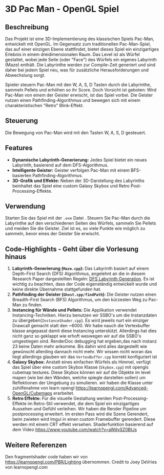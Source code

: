 # 3D Pac Man - OpenGL Spiel

## Beschreibung
Das Projekt ist eine 3D-Implementierung des klassischen Spiels Pac-Man, entwickelt mit OpenGL. Im Gegensatz zum traditionellen Pac-Man-Spiel, das auf einer einzigen Ebene stattfindet, bietet dieses Spiel ein einzigartiges Erlebnis in einem dreidimensionalen Raum. Das Level ist als Würfel gestaltet, wobei jede Seite (oder "Face") des Würfels ein eigenes Labyrinth (Maze) enthält. Die Labyrinthe werden zur Compile-Zeit generiert und sind daher bei jedem Spiel neu, was für zusätzliche Herausforderungen und Abwechslung sorgt.

Spieler steuern Pac-Man mit den W, A, S, D Tasten durch die Labyrinthe, sammeln Pellets und erhöhen so ihr Score. 
Doch Vorsicht ist geboten: Wird Pac-Man von einem der Geister erwischt, ist das Spiel vorbei. Die Geister nutzen einen Pathfinding-Algorithmus und bewegen sich mit einem charakteristischen "Retro" Blink-Effekt.

## Steuerung
Die Bewegung von Pac-Man wird mit den Tasten W, A, S, D gesteuert.

## Features
- **Dynamische Labyrinth-Generierung:** Jedes Spiel bietet ein neues Labyrinth, basierend auf dem DFS-Algorithmus.
- **Intelligente Geister:** Geister verfolgen Pac-Man mit einem BFS-basierten Pathfinding-Algorithmus.
- **3D-Grafik und Effekte:** Neben der 3D-Darstellung des Labyrinths beinhaltet das Spiel eine custom Galaxy Skybox und Retro Post-Processing-Effekte.

## Verwendung
Starten Sie das Spiel mit der `.exe` Datei . Steuern Sie Pac-Man durch die Labyrinthe auf den verschiedenen Seiten des Würfels, sammeln Sie Pellets und meiden Sie die Geister. Ziel ist es, so viele Punkte wie möglich zu sammeln, bevor eines der Geister Sie erwischt.

## Code-Highlights - Geht über die Vorlesung hinaus
1. **Labyrinth-Generierung (`Maze.cpp`):** Das Labyrinth basiert auf einem Depth-First Search (DFS) Algorithmus, angelehnt an die in diesem Research Paper dargestellten Regeln: [DFS Labyrinth Generation](https://people.eecs.berkeley.edu/~sequin/CS285/PROJ_06/Adarsh--Athulan/AA_report/report.html). Es ist wichtig zu beachten, dass der Code eigenständig entwickelt wurde und keine direkte Übernahme stattgefunden hat.
2. **Pathfinding der Geister (`Ghost.cpp/findPath`):** Die Geister nutzen einen Breadth-First Search (BFS) Algorithmus, um den kürzesten Weg zu Pac-Man zu finden.
3. **Instancing für Wände und Pellets:** Die Applikation verwendet Instancing-Techniken. Hierzu benutzen wir SSBO's um die Instanzdaten zu übergeben(`InstanceShader.cpp`). Es wird jeweils nurt ein einziger Drawcall gemacht statt den ~6000. Wir habe nauch die Vertexbuffer klasse angepasst damit diese Instancing unterstützt. Allerdings hat dies nicht ganz so geklappt wie erhoft weswegen wir auf die SSBO's umgestiegen sind. RenderDoc debugging hat ergeben,das nach instanz 23 keine Daten mehr ankomme. Bis dahin wird alles dargestellt wie gewünscht allerding dannach nicht mehr. Wir wissen nicht woran das liegt allerdings glauben wir das `VertexBuffer.cpp` korrekt konfiguriert ist
4. **Galaxy Skybox:** Anstatt eines einfachen Würfels als Himmel, verfügt das Spiel über eine custom  Skybox Klasse (`Skybox.cpp`) mit opengls cubemap textures. Diese Skybox können wir auf die Objekte im level mapen (wie bei den Wänden, welche spiegle darstellen sollen) um Reflektionen der Umgebung zu simulieren. wir haben die Klasse unter zuhilfenahme von learn opengl https://learnopengl.com/Advanced-OpenGL/Cubemaps erarbeitet. 
5. **Retro Effekte:** Für die visuelle Gestaltung werden Post-Processing-Effekte im Retro-Stil verwendet, die dem Spiel ein einzigartiges Aussehen und Gefühl verleihen. Wir haben die Render Pipeline um postprocessing erweitert. Im ersten Pass wird die Szene Gerendert, beim zwieten wird Imgui in einen custom Framebuffer gerendert. Diese werden mit einem CRT effekt versehen. Shaderfunktion basierend auf dem Video https://www.youtube.com/watch?v=aWdySZ0BtJs

## Weitere Referenzen
Den fragmentshader code haben wir von https://learnopengl.com/PBR/Lighting übernommen.  Credit to Joey DeVries von learnopengl.com
